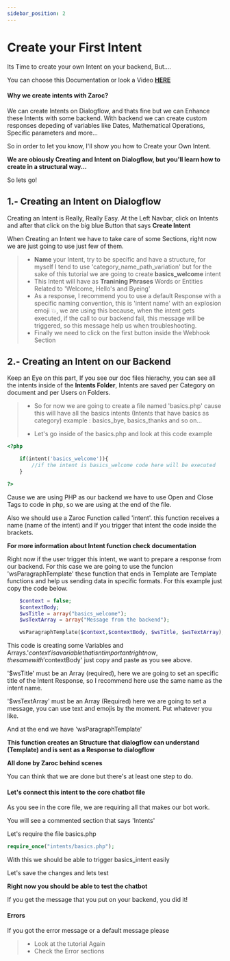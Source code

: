 ```yaml
---
sidebar_position: 2
---
```


# Create your First Intent

Its Time to create your own Intent on your backend, But....

You can choose this Documentation or look a Video [**HERE**](https://google.com)

#### Why we create intents with Zaroc?

We can create Intents on Dialogflow, and thats fine but we can Enhance these Intents with some backend. With backend we can create custom responses depeding of variables like Dates, Mathematical Operations, Specific parameters and more...

So in order to let you know, I'll show you how to Create your Own Intent.

**We are obiously Creating and Intent on Dialogflow, but you'll learn how to create in a structural way...**

So lets go!

## 1.- Creating an Intent on Dialogflow

Creating an Intent is Really, Really Easy. At the Left Navbar, click on Intents and after that click on the big blue Button that says **Create Intent**

When Creating an Intent we have to take care of some Sections, right now we are just going to use just few of them.

> - **Name** your Intent, try to be specific and have a structure, for myself I tend to use 'category_name_path_variation' but for the sake of this tutorial we are going to create **basics_welcome** intent
> - This Intent will have as **Tranining Phrases** Words or Entities Related to 'Welcome, Hello's and Byeing'
> - As a response, I recommend you to use a default Response with a specific naming convention, this is 'intent name' with an explosion emoji 💥, we are using this because, when the intent gets executed, if the call to our backend fail, this message will be triggered, so this message help us when troubleshooting.
> - Finally we need to click on the first button inside the Webhook Section

## 2.- Creating an Intent on our Backend

Keep an Eye on this part, If you see our doc files hierachy, you can see all the intents inside of the **Intents Folder**, Intents are saved per Category on document and per Users on Folders.

> - So for now we are going to create a file named 'basics.php' cause this will have all the basics intents (Intents that have basics as category) example : basics_bye, basics_thanks and so on...
>
> - Let's go inside of the basics.php and look at this code example

```php
<?php

    if(intent('basics_welcome')){
        //if the intent is basics_welcome code here will be executed
    }

?>
```

Cause we are using PHP as our backend we have to use Open and Close Tags to code in php, so we are using **<?php** at the begin and **?>** at the end of the file.

Also we should use a Zaroc Function called 'intent'.
this function receives a name (name of the intent) and If you trigger that intent the code inside the brackets.

**For more information about Intent function check documentation**

Right now if the user trigger this intent, we want to prepare a response from our backend. For this case we are going to use the funcion 'wsParagraphTemplate' these function that ends in Template are Template functions and help us sending data in specific formats. For this example just copy the code below.

```php
    $context = false;
    $contextBody;
    $wsTitle = array("basics_welcome");
    $wsTextArray = array("Message from the backend");

    wsParagraphTemplate($context,$contextBody, $wsTitle, $wsTextArray);
```

This code is creating some Variables and Arrays.'$context' is a variable that isnt important right now, the same with '$contextBody' just copy and paste as you see above.

'$wsTitle' must be an Array (required), here we are going to set an specific title of the Intent Response, so I recommend here use the same name as the intent name.

'$wsTextArray' must be an Array (Required) here we are going to set a message, you can use text and emojis by the moment. Put whatever you like.

And at the end we have 'wsParagraphTemplate'

**This function creates an Structure that dialogflow can understand (Template) and is sent as a Response to dialogflow**

**All done by Zaroc behind scenes**

You can think that we are done but there's at least one step to do.

#### Let's connect this intent to the core chatbot file

As you see in the core file, we are requiring all that makes our bot work.

You will see a commented section that says 'Intents'

Let's require the file basics.php

```php
require_once("intents/basics.php");
```

With this we should be able to trigger basics_intent easily

Let's save the changes and lets test

**Right now you should be able to test the chatbot**

If you get the message that you put on your backend, you did it!

#### Errors

If you got the error message or a default message please

> - Look at the tutorial Again
> - Check the Error sections
